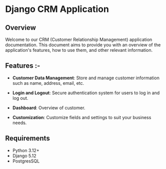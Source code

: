 # Django CRM Application

## Overview
Welcome to our CRM (Customer Relationship Management) application documentation. This document aims to provide you with an overview of the application's features, how to use them, and other relevant information.

## Features :-

- **Customer Data Management**: Store and manage customer information such as name, address, email, etc.
- **Login and Logout**: Secure authentication system for users to log in and log out.
- **Dashboard**: Overview of customer.

- **Customization**: Customize fields and settings to suit your business needs.

## Requirements

- Python 3.12+
- Django 5.12
- PostgresSQL